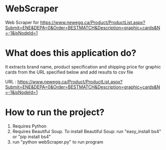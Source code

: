 # WebScraper
Web Scraper for 
https://www.newegg.ca/Product/ProductList.aspx?Submit=ENE&DEPA=0&Order=BESTMATCH&Description=graphic+cards&N=-1&isNodeId=1

# What does this application do?
It extracts brand name, product specification and shipping price for graphic cards from the URL specified 
below and add results to csv file 

URL :
https://www.newegg.ca/Product/ProductList.aspx?Submit=ENE&DEPA=0&Order=BESTMATCH&Description=graphic+cards&N=-1&isNodeId=1

# How to run the project?
1. Requires Python
2. Requires Beautiful Soup. To install Beautiful Soup:
   run "easy_install bs4" or "pip install bs4"
3. run "python webScraper.py" to run program
